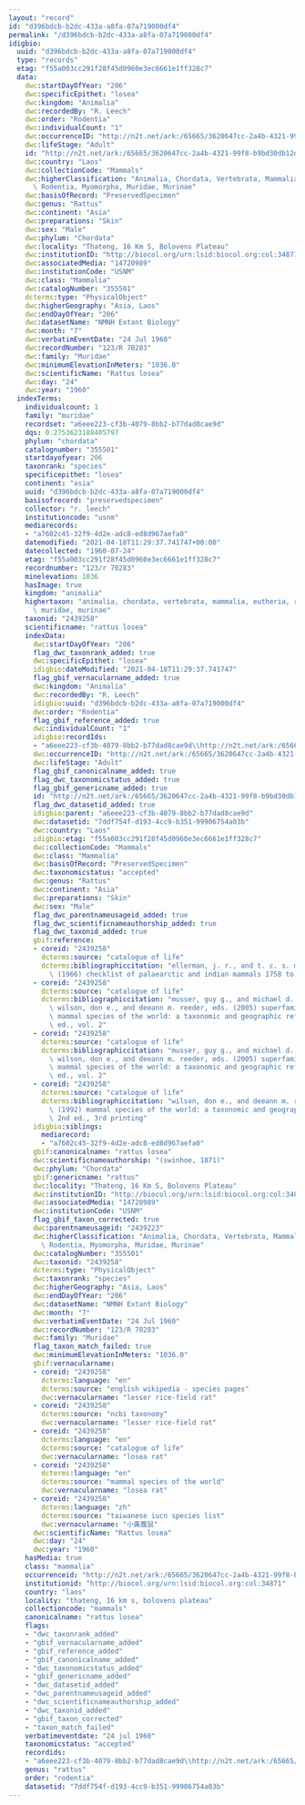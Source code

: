 ```yaml
---
layout: "record"
id: "d396bdcb-b2dc-433a-a8fa-07a719000df4"
permalink: "/d396bdcb-b2dc-433a-a8fa-07a719000df4"
idigbio:
  uuid: "d396bdcb-b2dc-433a-a8fa-07a719000df4"
  type: "records"
  etag: "f55a003cc291f28f45d0960e3ec6661e1ff328c7"
  data:
    dwc:startDayOfYear: "206"
    dwc:specificEpithet: "losea"
    dwc:kingdom: "Animalia"
    dwc:recordedBy: "R. Leech"
    dwc:order: "Rodentia"
    dwc:individualCount: "1"
    dwc:occurrenceID: "http://n2t.net/ark:/65665/3620647cc-2a4b-4321-99f8-b9bd30db12dd"
    dwc:lifeStage: "Adult"
    id: "http://n2t.net/ark:/65665/3620647cc-2a4b-4321-99f8-b9bd30db12dd"
    dwc:country: "Laos"
    dwc:collectionCode: "Mammals"
    dwc:higherClassification: "Animalia, Chordata, Vertebrata, Mammalia, Eutheria,\
      \ Rodentia, Myomorpha, Muridae, Murinae"
    dwc:basisOfRecord: "PreservedSpecimen"
    dwc:genus: "Rattus"
    dwc:continent: "Asia"
    dwc:preparations: "Skin"
    dwc:sex: "Male"
    dwc:phylum: "Chordata"
    dwc:locality: "Thateng, 16 Km S, Bolovens Plateau"
    dwc:institutionID: "http://biocol.org/urn:lsid:biocol.org:col:34871"
    dwc:associatedMedia: "14720989"
    dwc:institutionCode: "USNM"
    dwc:class: "Mammalia"
    dwc:catalogNumber: "355501"
    dcterms:type: "PhysicalObject"
    dwc:higherGeography: "Asia, Laos"
    dwc:endDayOfYear: "206"
    dwc:datasetName: "NMNH Extant Biology"
    dwc:month: "7"
    dwc:verbatimEventDate: "24 Jul 1960"
    dwc:recordNumber: "123/R 70283"
    dwc:family: "Muridae"
    dwc:minimumElevationInMeters: "1036.0"
    dwc:scientificName: "Rattus losea"
    dwc:day: "24"
    dwc:year: "1960"
  indexTerms:
    individualcount: 1
    family: "muridae"
    recordset: "a6eee223-cf3b-4079-8bb2-b77dad8cae9d"
    dqs: 0.2753623188405797
    phylum: "chordata"
    catalognumber: "355501"
    startdayofyear: 206
    taxonrank: "species"
    specificepithet: "losea"
    continent: "asia"
    uuid: "d396bdcb-b2dc-433a-a8fa-07a719000df4"
    basisofrecord: "preservedspecimen"
    collector: "r. leech"
    institutioncode: "usnm"
    mediarecords:
    - "a7602c45-32f9-4d2e-adc8-ed8d967aefa0"
    datemodified: "2021-04-18T11:29:37.741747+00:00"
    datecollected: "1960-07-24"
    etag: "f55a003cc291f28f45d0960e3ec6661e1ff328c7"
    recordnumber: "123/r 70283"
    minelevation: 1036
    hasImage: true
    kingdom: "animalia"
    highertaxon: "animalia, chordata, vertebrata, mammalia, eutheria, rodentia, myomorpha,\
      \ muridae, murinae"
    taxonid: "2439258"
    scientificname: "rattus losea"
    indexData:
      dwc:startDayOfYear: "206"
      flag_dwc_taxonrank_added: true
      dwc:specificEpithet: "losea"
      idigbio:dateModified: "2021-04-18T11:29:37.741747"
      flag_gbif_vernacularname_added: true
      dwc:kingdom: "Animalia"
      dwc:recordedBy: "R. Leech"
      idigbio:uuid: "d396bdcb-b2dc-433a-a8fa-07a719000df4"
      dwc:order: "Rodentia"
      flag_gbif_reference_added: true
      dwc:individualCount: "1"
      idigbio:recordIds:
      - "a6eee223-cf3b-4079-8bb2-b77dad8cae9d\\http://n2t.net/ark:/65665/3620647cc-2a4b-4321-99f8-b9bd30db12dd"
      dwc:occurrenceID: "http://n2t.net/ark:/65665/3620647cc-2a4b-4321-99f8-b9bd30db12dd"
      dwc:lifeStage: "Adult"
      flag_gbif_canonicalname_added: true
      flag_dwc_taxonomicstatus_added: true
      flag_gbif_genericname_added: true
      id: "http://n2t.net/ark:/65665/3620647cc-2a4b-4321-99f8-b9bd30db12dd"
      flag_dwc_datasetid_added: true
      idigbio:parent: "a6eee223-cf3b-4079-8bb2-b77dad8cae9d"
      dwc:datasetid: "7ddf754f-d193-4cc9-b351-99906754a03b"
      dwc:country: "Laos"
      idigbio:etag: "f55a003cc291f28f45d0960e3ec6661e1ff328c7"
      dwc:collectionCode: "Mammals"
      dwc:class: "Mammalia"
      dwc:basisOfRecord: "PreservedSpecimen"
      dwc:taxonomicstatus: "accepted"
      dwc:genus: "Rattus"
      dwc:continent: "Asia"
      dwc:preparations: "Skin"
      dwc:sex: "Male"
      flag_dwc_parentnameusageid_added: true
      flag_dwc_scientificnameauthorship_added: true
      flag_dwc_taxonid_added: true
      gbif:reference:
      - coreid: "2439258"
        dcterms:source: "catalogue of life"
        dcterms:bibliographiccitation: "ellerman, j. r., and t. c. s. morrison-scott\
          \ (1966) checklist of palaearctic and indian mammals 1758 to 1946, 2nd edition"
      - coreid: "2439258"
        dcterms:source: "catalogue of life"
        dcterms:bibliographiccitation: "musser, guy g., and michael d. carleton /\
          \ wilson, don e., and deeann m. reeder, eds. (2005) superfamily muroidea:\
          \ mammal species of the world: a taxonomic and geographic reference, 3rd\
          \ ed., vol. 2"
      - coreid: "2439258"
        dcterms:source: "catalogue of life"
        dcterms:bibliographiccitation: "musser, guy g., and michael d. carleton /\
          \ wilson, don e., and deeann m. reeder, eds. (2005) superfamily muroidea:\
          \ mammal species of the world: a taxonomic and geographic reference, 3rd\
          \ ed., vol. 2"
      - coreid: "2439258"
        dcterms:source: "catalogue of life"
        dcterms:bibliographiccitation: "wilson, don e., and deeann m. reeder, eds.\
          \ (1992) mammal species of the world: a taxonomic and geographic reference,\
          \ 2nd ed., 3rd printing"
      idigbio:siblings:
        mediarecord:
        - "a7602c45-32f9-4d2e-adc8-ed8d967aefa0"
      gbif:canonicalname: "rattus losea"
      dwc:scientificnameauthorship: "(swinhoe, 1871)"
      dwc:phylum: "Chordata"
      gbif:genericname: "rattus"
      dwc:locality: "Thateng, 16 Km S, Bolovens Plateau"
      dwc:institutionID: "http://biocol.org/urn:lsid:biocol.org:col:34871"
      dwc:associatedMedia: "14720989"
      dwc:institutionCode: "USNM"
      flag_gbif_taxon_corrected: true
      dwc:parentnameusageid: "2439223"
      dwc:higherClassification: "Animalia, Chordata, Vertebrata, Mammalia, Eutheria,\
        \ Rodentia, Myomorpha, Muridae, Murinae"
      dwc:catalogNumber: "355501"
      dwc:taxonid: "2439258"
      dcterms:type: "PhysicalObject"
      dwc:taxonrank: "species"
      dwc:higherGeography: "Asia, Laos"
      dwc:endDayOfYear: "206"
      dwc:datasetName: "NMNH Extant Biology"
      dwc:month: "7"
      dwc:verbatimEventDate: "24 Jul 1960"
      dwc:recordNumber: "123/R 70283"
      dwc:family: "Muridae"
      flag_taxon_match_failed: true
      dwc:minimumElevationInMeters: "1036.0"
      gbif:vernacularname:
      - coreid: "2439258"
        dcterms:language: "en"
        dcterms:source: "english wikipedia - species pages"
        dwc:vernacularname: "lesser rice-field rat"
      - coreid: "2439258"
        dcterms:source: "ncbi taxonomy"
        dwc:vernacularname: "lesser rice-field rat"
      - coreid: "2439258"
        dcterms:language: "en"
        dcterms:source: "catalogue of life"
        dwc:vernacularname: "losea rat"
      - coreid: "2439258"
        dcterms:language: "en"
        dcterms:source: "mammal species of the world"
        dwc:vernacularname: "losea rat"
      - coreid: "2439258"
        dcterms:language: "zh"
        dcterms:source: "taiwanese iucn species list"
        dwc:vernacularname: "小黃腹鼠"
      dwc:scientificName: "Rattus losea"
      dwc:day: "24"
      dwc:year: "1960"
    hasMedia: true
    class: "mammalia"
    occurrenceid: "http://n2t.net/ark:/65665/3620647cc-2a4b-4321-99f8-b9bd30db12dd"
    institutionid: "http://biocol.org/urn:lsid:biocol.org:col:34871"
    country: "laos"
    locality: "thateng, 16 km s, bolovens plateau"
    collectioncode: "mammals"
    canonicalname: "rattus losea"
    flags:
    - "dwc_taxonrank_added"
    - "gbif_vernacularname_added"
    - "gbif_reference_added"
    - "gbif_canonicalname_added"
    - "dwc_taxonomicstatus_added"
    - "gbif_genericname_added"
    - "dwc_datasetid_added"
    - "dwc_parentnameusageid_added"
    - "dwc_scientificnameauthorship_added"
    - "dwc_taxonid_added"
    - "gbif_taxon_corrected"
    - "taxon_match_failed"
    verbatimeventdate: "24 jul 1960"
    taxonomicstatus: "accepted"
    recordids:
    - "a6eee223-cf3b-4079-8bb2-b77dad8cae9d\\http://n2t.net/ark:/65665/3620647cc-2a4b-4321-99f8-b9bd30db12dd"
    genus: "rattus"
    order: "rodentia"
    datasetid: "7ddf754f-d193-4cc9-b351-99906754a03b"
---
```

